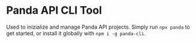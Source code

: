 # Panda API CLI Tool

Used to inizialize and manage Panda API projects.
Simply run `npx panda` to get started, or install it globally with `npm i -g panda-cli`.
